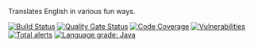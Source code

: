 Translates English in various fun ways.

[![Build Status](https://secure.travis-ci.org/jafl/language_game.png?branch=master)](http://travis-ci.org/jafl/language_game)
[![Quality Gate Status](https://sonarcloud.io/api/project_badges/measure?project=jafl_language_game&metric=alert_status)](https://sonarcloud.io/dashboard?id=jafl_language_game)
[![Code Coverage](https://img.shields.io/codecov/c/github/jafl/language_game.svg?style=flat)](https://codecov.io/gh/jafl/language_game)
[![Vulnerabilities](https://img.shields.io/snyk/vulnerabilities/github/jafl/language_game.svg?style=flat)](https://app.snyk.io/org/jafl/projects/)
[![Total alerts](https://img.shields.io/lgtm/alerts/g/jafl/language_game.svg?logo=lgtm&logoWidth=18)](https://lgtm.com/projects/g/jafl/language_game/alerts/)
[![Language grade: Java](https://img.shields.io/lgtm/grade/java/g/jafl/language_game.svg?logo=lgtm&logoWidth=18)](https://lgtm.com/projects/g/jafl/language_game/context:java)
